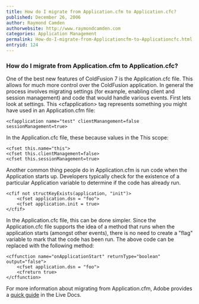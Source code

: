 ```yaml
---
title: How do I migrate from Application.cfm to Application.cfc?
published: December 26, 2006
author: Raymond Camden
authorwebsite: http://www.raymondcamden.com
categories: Application Management
permalink: How-do-I-migrate-from-Applicationcfm-to-Applicationcfc.html
entryid: 124
---
```


<h3>How do I migrate from Application.cfm to Application.cfc?</h3>

<p>
One of the best new features of ColdFusion 7 is the Application.cfc file. This allows for much more control over the ColdFusion application. In general the process involves migrating settings (for example, enabling client and session management) and code that would handle various events. First lets look at settings. This &lt;cfapplication&gt; tag represents something you might have used in an Application.cfm file:
</p>

<pre><code class="language-markup">&lt;cfapplication name=&quot;test&quot; clientManangement=false sessionManagement=true&gt;
</code></pre>

<p>
In the Application.cfc file, these because values in the This scope:
</p>

<pre><code class="language-markup">&lt;cfset this.name=&quot;this&quot;&gt;
&lt;cfset this.clientManagement=false&gt;
&lt;cfset this.sessionManagement=true&gt;
</code></pre>

<p>
Another common thing people do in Application.cfm is run code when the Application starts up. Developers typically check for the existence of a particular Application variable to determine if the code has already run.
</p>

<pre><code class="language-markup">&lt;cfif not structKeyExists(application, &quot;init&quot;)&gt;
    &lt;cfset application.dsn = &quot;foo&quot;&gt;
    &lt;cfset application.init = true&gt;
&lt;/cfif&gt;
</code></pre>

<p>
In the Application.cfc file, this can be done simpler. Since the Application.cfc file supports the idea of a method that runs when the application starts (amongst other events), there is no need to create a "flag" variable to mark that the code has been run. The above code can be replaced with the following method:
</p>

<pre><code class="language-markup">&lt;cffunction name=&quot;onApplicationStart&quot; returnType=&quot;boolean&quot; output=&quot;false&quot;&gt;
    &lt;cfset application.dsn = &quot;foo&quot;&gt;
    &lt;cfreturn true&gt;
&lt;/cffunction&gt;
</code></pre>

<p>
For more information about migrating from Application.cfm, Adobe provides a <a href="http://livedocs.macromedia.com/coldfusion/7/htmldocs/wwhelp/wwhimpl/common/html/wwhelp.htm?context=ColdFusion_Documentation&file=00001123.htm">quick guide</a> in the Live Docs.
</p>




